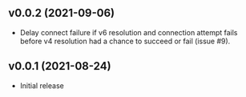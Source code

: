 ## v0.0.2 (2021-09-06)

* Delay connect failure if v6 resolution and connection attempt fails before
  v4 resolution had a chance to succeed or fail (issue #9).

## v0.0.1 (2021-08-24)

* Initial release
